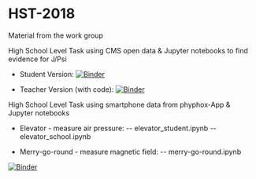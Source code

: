 # HST-2018
Material from the work group 

High School Level Task using CMS open data & Jupyter notebooks to find evidence for J/Psi

- Student Version: 
[![Binder](https://mybinder.org/badge.svg)](https://mybinder.org/v2/gh/cms-opendata-education/HST-2018/master?filepath=Dimuon%20J_Psi%20for%20High%20School%20(Student%20Version).ipynb)

- Teacher Version (with code):
[![Binder](https://mybinder.org/badge.svg)](https://mybinder.org/v2/gh/cms-opendata-education/HST-2018/master?filepath=Dimuon%20J_Psi%20for%20High%20School%20(Teacher%20Version%20with%20Code).ipynb)



High School Level Task using smartphone data from phyphox-App  & Jupyter notebooks

  - Elevator - measure air pressure:
  -- elevator_student.ipynb
  -- elevator_school.ipynb   

  - Merry-go-round - measure magnetic field:
  -- merry-go-round.ipynb
  
[![Binder](https://mybinder.org/badge.svg)](https://mybinder.org/v2/gh/cms-opendata-education/HST-2018/master)
